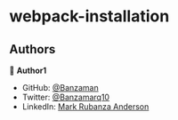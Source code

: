 # webpack-installation

## Authors

👤 **Author1**
- GitHub: [@Banzaman](https://github.com/banzaman)
- Twitter: [@Banzamarq10](https://twitter.com/banzamarq10)
- LinkedIn: [Mark Rubanza Anderson](https://linkedin.com/in/linkedinhandle)
